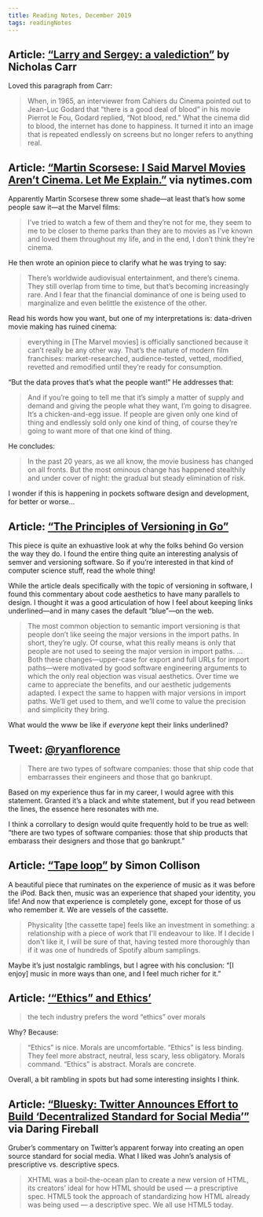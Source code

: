 ```yaml
---
title: Reading Notes, December 2019
tags: readingNotes
---
```


## Article: [“Larry and Sergey: a valediction”](http://www.roughtype.com/?p=8661) by Nicholas Carr

Loved this paragraph from Carr:

> When, in 1965, an interviewer from Cahiers du Cinema pointed out to Jean-Luc Godard that “there is a good deal of blood” in his movie Pierrot le Fou, Godard replied, “Not blood, red.” What the cinema did to blood, the internet has done to happiness. It turned it into an image that is repeated endlessly on screens but no longer refers to anything real.

## Article: [“Martin Scorsese: I Said Marvel Movies Aren’t Cinema. Let Me Explain.”](https://www.nytimes.com/2019/11/04/opinion/martin-scorsese-marvel.html) via nytimes.com

Apparently Martin Scorsese threw some shade—at least that’s how some people saw it—at the Marvel films:

> I’ve tried to watch a few of them and they’re not for me, they seem to me to be closer to theme parks than they are to movies as I’ve known and loved them throughout my life, and in the end, I don’t think they’re cinema.

He then wrote an opinion piece to clarify what he was trying to say:

> There’s worldwide audiovisual entertainment, and there’s cinema. They still overlap from time to time, but that’s becoming increasingly rare. And I fear that the financial dominance of one is being used to marginalize and even belittle the existence of the other.

Read his words how you want, but one of my interpretations is: data-driven movie making has ruined cinema:

> everything in [The Marvel movies] is officially sanctioned because it can’t really be any other way. That’s the nature of modern film franchises: market-researched, audience-tested, vetted, modified, revetted and remodified until they’re ready for consumption.

“But the data proves that’s what the people want!” He addresses that:

> And if you’re going to tell me that it’s simply a matter of supply and demand and giving the people what they want, I’m going to disagree. It’s a chicken-and-egg issue. If people are given only one kind of thing and endlessly sold only one kind of thing, of course they’re going to want more of that one kind of thing.

He concludes:

> In the past 20 years, as we all know, the movie business has changed on all fronts. But the most ominous change has happened stealthily and under cover of night: the gradual but steady elimination of risk.

I wonder if this is happening in pockets software design and development, for better or worse...

## Article: [“The Principles of Versioning in Go”](https://research.swtch.com/vgo-principles)

This piece is quite an exhuastive look at why the folks behind Go version the way they do. I found the entire thing quite an interesting analysis of semver and versioning software. So if you’re interested in that kind of computer science stuff, read the whole thing!

While the article deals specifically with the topic of versioning in software, I found this commentary about code aesthetics to have many parallels to design. I thought it was a good articulation of how I feel about keeping links underlined—and in many cases the default “blue”—on the web.

> The most common objection to semantic import versioning is that people don’t like seeing the major versions in the import paths. In short, they’re ugly. Of course, what this really means is only that people are not used to seeing the major version in import paths.
> ...
> Both these changes—upper-case for export and full URLs for import paths—were motivated by good software engineering arguments to which the only real objection was visual aesthetics. Over time we came to appreciate the benefits, and our aesthetic judgements adapted. I expect the same to happen with major versions in import paths. We’ll get used to them, and we’ll come to value the precision and simplicity they bring.

What would the www be like if _everyone_ kept their links underlined? 

## Tweet: [@ryanflorence](https://twitter.com/ryanflorence/status/1201997439915311104?s=21)

> There are two types of software companies: those that ship code that embarrasses their engineers and those that go bankrupt.

Based on my experience thus far in my career, I would agree with this statement. Granted it’s a black and white statement, but if you read between the lines, the essence here resonates with me. 

I think a corrollary to design would quite frequently hold to be true as well: “there are two types of software companies: those that ship products that embarass their designers and those that go bankrupt.”

## Article: [“Tape loop”](https://colly.com/journal/tape-loop) by Simon Collison

A beautiful piece that ruminates on the experience of music as it was before the iPod. Back then, music was an experience that shaped your identity, you life! And now that experience is completely gone, except for those of us who remember it. We are vessels of the cassette. 

> Physicality [the cassette tape] feels like an investment in something: a relationship with a piece of work that I'll endeavour to like. If I decide I don't like it, I will be sure of that, having tested more thoroughly than if it was one of hundreds of Spotify album samplings.

Maybe it’s just nostalgic ramblings, but I agree with his conclusion: “[I enjoy] music in more ways than one, and I feel much richer for it.”

## Article: [‘“Ethics” and Ethics’](https://ia.net/topics/ethics-and-ethics)

> the tech industry prefers the word “ethics” over morals 

Why? Because:

> “Ethics” is nice. Morals are uncomfortable.
> “Ethics” is less binding. They feel more abstract, neutral, less scary, less obligatory. Morals command.
> “Ethics” is abstract. Morals are concrete.

Overall, a bit rambling in spots but had some interesting insights I think.

## Article: [“Bluesky: Twitter Announces Effort to Build ‘Decentralized Standard for Social Media’”](https://daringfireball.net/2019/12/bluesky) via Daring Fireball

Gruber’s commentary on Twitter’s apparent forway into creating an open source standard for social media. What I liked was John’s analysis of prescriptive vs. descriptive specs. 

> XHTML was a boil-the-ocean plan to create a new version of HTML, its creators’ ideal for how HTML should be used — a prescriptive spec. HTML5 took the approach of standardizing how HTML already was being used — a descriptive spec. We all use HTML5 today.
